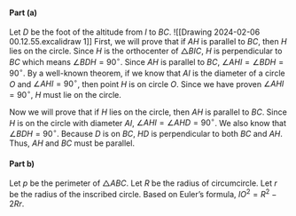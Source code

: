 #### Part (a)
Let $D$ be the foot of the altitude from $I$ to $BC$.
![[Drawing 2024-02-06 00.12.55.excalidraw 1]]
First, we will prove that if $AH$ is parallel to $BC$, then $H$ lies on the circle. Since $H$ is the orthocenter of $\triangle BIC$, $H$ is perpendicular to $BC$ which means $\angle BDH = 90^{\circ}$. Since $AH$ is parallel to $BC$, $\angle AHI = \angle BDH = 90^{\circ}$. By a well-known theorem, if we know that $AI$ is the diameter of a circle $O$ and $\angle AHI = 90^{\circ}$, then point $H$ is on circle $O$. Since we have proven  $\angle AHI = 90^{\circ}$, $H$ must lie on the circle.

Now we will prove that if $H$ lies on the circle, then $AH$ is parallel to $BC$. Since $H$ is on the circle with diameter $AI$, $\angle AHI = \angle AHD = 90^{\circ}$. We also know that $\angle BDH = 90^{\circ}$. Because $D$ is on $BC$, $HD$ is perpendicular to both $BC$ and $AH$. Thus, $AH$ and $BC$ must be parallel.

#### Part b)
Let $p$ be the perimeter of $\triangle ABC$. Let $R$ be the radius of circumcircle. Let $r$ be the radius of the inscribed circle. Based on Euler’s formula, $IO^2 = R^2 - 2Rr$.
